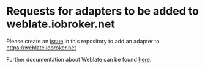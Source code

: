 # Requests for adapters to be added to weblate.iobroker.net

Please create an [issue](https://github.com/ioBrokerTranslator/requests/issues) in this repository to add an adapter to https://weblate.iobroker.net

Further documentation about Weblate can be found [here](https://github.com/ioBrokerTranslator/doc/blob/master/README.md).
